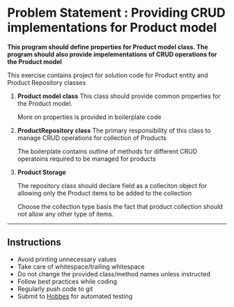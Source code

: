 # Problem Statement : Providing CRUD implementations for Product model

**This program should define properties for Product model class. The program should also provide impelementations of CRUD operations for the Product model**

This exercise contains project for solution code for Product entity and Product Repository classes


1. **Product model class**
    This class should provide common properties for the Product model.

    More on properties is provided in boilerplate code

2. **ProductRepository class**
    The primary responsibility of this class to manage CRUD operations for collection of Products

    The boilerplate contains outline of methods for different CRUD operatoins required to be managed for products

3. **Product Storage**

    The repository class should declare field as a colleciton object for allowing only the Product items to be added to the collection

    Choose the collection type basis the fact that product collection should not allow any other type of items.

------------------------------------------------------

## Instructions

- Avoid printing unnecessary values
- Take care of whitespace/trailing whitespace
- Do not change the provided class/method names unless instructed
- Follow best practices while coding
- Regularly push code to git
- Submit to [Hobbes](https:\\hobbes-cgi.stackroute.in) for automated testing

